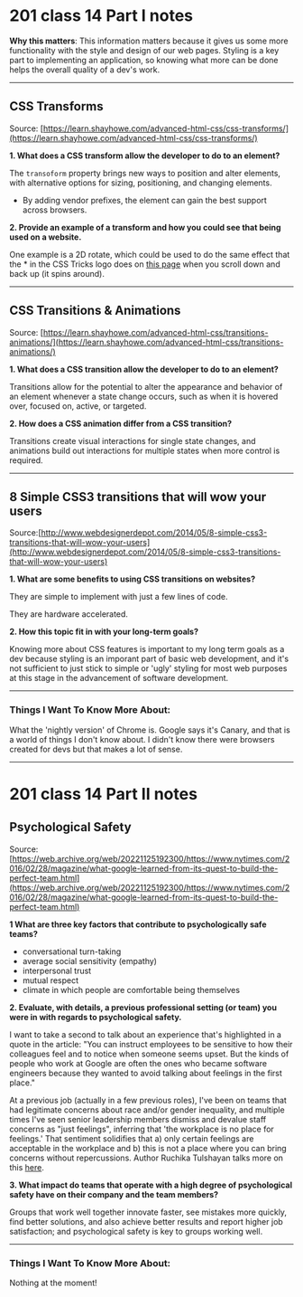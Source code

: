 # 201 class 14 Part I notes

**Why this matters**: This information matters because it gives us some more functionality with the style and design of our web pages. Styling is a key part to implementing an application, so knowing what more can be done helps the overall quality of a dev's work.

------------------------------------

## CSS Transforms
Source: [https://learn.shayhowe.com/advanced-html-css/css-transforms/](https://learn.shayhowe.com/advanced-html-css/css-transforms/)

**1. What does a CSS transform allow the developer to do to an element?**

The `transoform` property brings new ways to position and alter elements, with alternative options for sizing, positioning, and changing elements. 

- By adding vendor prefixes, the element can gain the best support across browsers.

**2. Provide an example of a transform and how you could see that being used on a website.**

One example is a 2D rotate, which could be used to do the same effect that the * in the CSS Tricks logo does on [this page](https://css-tricks.com/almanac/properties/) when you scroll down and back up (it spins around).

------------------------------------

## CSS Transitions & Animations

Source: [https://learn.shayhowe.com/advanced-html-css/transitions-animations/](https://learn.shayhowe.com/advanced-html-css/transitions-animations/)

**1. What does a CSS transition allow the developer to do to an element?**

Transitions allow for the potential to alter the appearance and behavior of an element whenever a state change occurs, such as when it is hovered over, focused on, active, or targeted.

**2. How does a CSS animation differ from a CSS transition?**

Transitions create visual interactions for single state changes, and animations build out interactions for multiple states when more control is required.

------------------------------------

## 8 Simple CSS3 transitions that will wow your users

Source:[http://www.webdesignerdepot.com/2014/05/8-simple-css3-transitions-that-will-wow-your-users](http://www.webdesignerdepot.com/2014/05/8-simple-css3-transitions-that-will-wow-your-users)

**1. What are some benefits to using CSS transitions on websites?**

They are simple to implement with just a few lines of code.

They are hardware accelerated.

**2. How this topic fit in with your long-term goals?**

Knowing more about CSS features is important to my long term goals as a dev because styling is an imporant part of basic web development, and it's not sufficient to just stick to simple or 'ugly' styling for most web purposes at this stage in the advancement of software development.

------------------------------------
### Things I Want To Know More About:
What the 'nightly version' of Chrome is. Google says it's Canary, and that is a world of things I don't know about. I didn't know there were browsers created for devs but that makes a lot of sense.


-----------------------------------------------------------

# 201 class 14 Part II notes

## Psychological Safety

Source:[https://web.archive.org/web/20221125192300/https://www.nytimes.com/2016/02/28/magazine/what-google-learned-from-its-quest-to-build-the-perfect-team.html](https://web.archive.org/web/20221125192300/https://www.nytimes.com/2016/02/28/magazine/what-google-learned-from-its-quest-to-build-the-perfect-team.html)


**1 What are three key factors that contribute to psychologically safe teams?**

- conversational turn-taking
- average social sensitivity (empathy)
- interpersonal trust
- mutual respect
- climate in which people are comfortable being themselves

**2. Evaluate, with details, a previous professional setting (or team) you were in with regards to psychological safety.**

I want to take a second to talk about an experience that's highlighted in a quote in the article: "You can instruct employees to be sensitive to how their colleagues feel and to notice when someone seems upset. But the kinds of people who work at Google are often the ones who became software engineers because they wanted to avoid talking about feelings in the first place."

At a previous job (actually in a few previous roles), I've been on teams that had legitimate concerns about race and/or gender inequality, and multiple times I've seen senior leadership members dismiss and devalue staff concerns as "just feelings", inferring that 'the workplace is no place for feelings.' That sentiment solidifies that a) only certain feelings are acceptable in the workplace and b) this is not a place where you can bring concerns without repercussions. Author Ruchika Tulshayan talks more on this [here](https://www.rtulshyan.com/post/why-inclusion-cant-exist-without-psychological-safety).


**3. What impact do teams that operate with a high degree of psychological safety have on their company and the team members?**

Groups that work well together innovate faster, see mistakes more quickly, find better solutions, and also achieve better results and report higher job satisfaction; and psychological safety is key to groups working well.

------------------------------------
### Things I Want To Know More About:
Nothing at the moment!